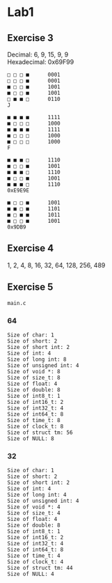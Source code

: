 # Lab1

## Exercise 3

Decimal: 6, 9, 15, 9, 9  
Hexadecimal: 0x69F99
```
□ □ □ ■      0001
□ □ □ ■      0001
■ □ □ ■      1001
■ □ □ ■      1001
□ ■ ■ □      0110
J

■ ■ ■ ■      1111
■ □ □ □      1000
■ ■ ■ ■      1111
■ □ □ □      1000
■ □ □ □      1000
F

■ ■ ■ □      1110
■ □ □ ■      1001
■ ■ ■ □      1110
■ □ □ ■      1001
■ ■ ■ □      1110
0xE9E9E

■ □ □ ■      1001  
■ ■ □ ■      1101 
■ □ ■ ■      1011 
■ □ □ ■      1001 
0x9DB9
```


## Exercise 4

1, 2, 4, 8, 16, 32, 64, 128, 256, 489

## Exercise 5

`main.c`

### 64

``` plain
Size of char: 1
Size of short: 2
Size of short int: 2
Size of int: 4
Size of long int: 8
Size of unsigned int: 4
Size of void *: 8
Size of size_t: 8
Size of float: 4
Size of double: 8
Size of int8_t: 1
Size of int16_t: 2
Size of int32_t: 4
Size of int64_t: 8
Size of time_t: 8
Size of clock_t: 8
Size of struct tm: 56
Size of NULL: 8
```

### 32

``` plain
Size of char: 1
Size of short: 2
Size of short int: 2
Size of int: 4
Size of long int: 4
Size of unsigned int: 4
Size of void *: 4
Size of size_t: 4
Size of float: 4
Size of double: 8
Size of int8_t: 1
Size of int16_t: 2
Size of int32_t: 4
Size of int64_t: 8
Size of time_t: 4
Size of clock_t: 4
Size of struct tm: 44
Size of NULL: 4
```

